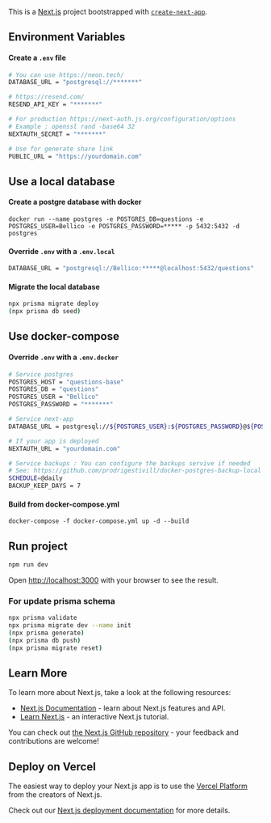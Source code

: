 This is a [Next.js](https://nextjs.org/) project bootstrapped with [`create-next-app`](https://github.com/vercel/next.js/tree/canary/packages/create-next-app).

## Environment Variables

#### Create a **`.env`** file

```bash
# You can use https://neon.tech/
DATABASE_URL = "postgresql://*******"

# https://resend.com/
RESEND_API_KEY = "*******"

# For production https://next-auth.js.org/configuration/options
# Example : openssl rand -base64 32
NEXTAUTH_SECRET = "*******"

# Use for generate share link
PUBLIC_URL = "https://yourdomain.com"
```

## Use a local database

#### Create a postgre database with docker

```
docker run --name postgres -e POSTGRES_DB=questions -e POSTGRES_USER=Bellico -e POSTGRES_PASSWORD=***** -p 5432:5432 -d postgres
```

#### Override **`.env`** with a **`.env.local`**

```bash
DATABASE_URL = "postgresql://Bellico:*****@localhost:5432/questions"
```

#### Migrate the local database

```bash
npx prisma migrate deploy
(npx prisma db seed)
```

## Use docker-compose

#### Override **`.env`** with a **`.env.docker`**

```bash
# Service postgres
POSTGRES_HOST = "questions-base"
POSTGRES_DB = "questions"
POSTGRES_USER = "Bellico"
POSTGRES_PASSWORD = "*******"

# Service next-app
DATABASE_URL = postgresql://${POSTGRES_USER}:${POSTGRES_PASSWORD}@${POSTGRES_HOST}:5432/${POSTGRES_DB}

# If your app is deployed
NEXTAUTH_URL = "yourdomain.com"

# Service backups : You can configure the backups servive if needed
# See: https://github.com/prodrigestivill/docker-postgres-backup-local
SCHEDULE=@daily
BACKUP_KEEP_DAYS = 7
```

#### Build from docker-compose.yml

```
docker-compose -f docker-compose.yml up -d --build
```

## Run project


```bash
npm run dev
```

Open [http://localhost:3000](http://localhost:3000) with your browser to see the result.

### For update prisma schema

```bash
npx prisma validate
npx prisma migrate dev --name init
(npx prisma generate)
(npx prisma db push)
(npx prisma migrate reset)
```

## Learn More

To learn more about Next.js, take a look at the following resources:

- [Next.js Documentation](https://nextjs.org/docs) - learn about Next.js features and API.
- [Learn Next.js](https://nextjs.org/learn) - an interactive Next.js tutorial.

You can check out [the Next.js GitHub repository](https://github.com/vercel/next.js/) - your feedback and contributions are welcome!

## Deploy on Vercel

The easiest way to deploy your Next.js app is to use the [Vercel Platform](https://vercel.com/new?utm_medium=default-template&filter=next.js&utm_source=create-next-app&utm_campaign=create-next-app-readme) from the creators of Next.js.

Check out our [Next.js deployment documentation](https://nextjs.org/docs/deployment) for more details.
